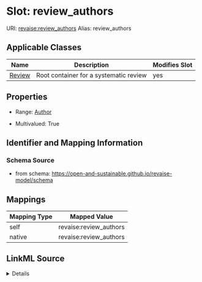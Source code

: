 

# Slot: review_authors 



URI: [revaise:review_authors](https://open-and-sustainable.github.io/revaise-model/schema/review_authors)
Alias: review_authors

<!-- no inheritance hierarchy -->





## Applicable Classes

| Name | Description | Modifies Slot |
| --- | --- | --- |
| [Review](Review.md) | Root container for a systematic review |  yes  |






## Properties

* Range: [Author](Author.md)

* Multivalued: True




## Identifier and Mapping Information






### Schema Source


* from schema: https://open-and-sustainable.github.io/revaise-model/schema




## Mappings

| Mapping Type | Mapped Value |
| ---  | ---  |
| self | revaise:review_authors |
| native | revaise:review_authors |




## LinkML Source

<details>
```yaml
name: review_authors
from_schema: https://open-and-sustainable.github.io/revaise-model/schema
rank: 1000
alias: review_authors
domain_of:
- Review
range: Author
multivalued: true

```
</details>